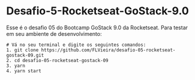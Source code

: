 # Desafio-5-Rocketseat-GoStack-9.0
Esse é o desafio 05 do Bootcamp GoStack 9.0 da Rocketseat.
Para testar em seu ambiente de desenvolvimento:

```
# Vá no seu terminal e digite os seguintes comandos:
1. git clone https://github.com/FLVieira/desafio-05-rocketseat-gostack-09.git
2. cd desafio-05-rocketseat-gostack-09
3. yarn 
4. yarn start
```
